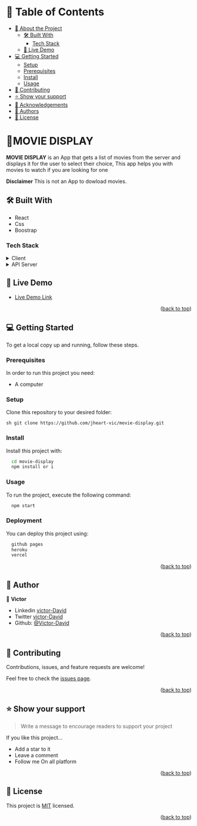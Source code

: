 # 📗 Table of Contents

- [📖 About the Project](#about-project)
  - [🛠 Built With](#built-with)
    - [Tech Stack](#tech-stack)
  - [🚀 Live Demo](#live-demo)
- [💻 Getting Started](#getting-started)
  - [Setup](#setup)
  - [Prerequisites](#prerequisites)
  - [Install](#install)
  - [Usage](#usage)
- [🤝 Contributing](#contributing)
- [⭐️ Show your support](#support)
- [🙏 Acknowledgements](#acknowledgements)
- [👥 Authors](#authors)
- [📝 License](#license)


# 📖MOVIE DISPLAY <a name="about-project"></a>

**MOVIE DISPLAY** is an App that gets a list of movies from the server and displays it for the user to select their choice, This app helps you with movies to watch if you are looking for one

**Disclaimer**
This is not an App  to dowload movies.

## 🛠 Built With <a name="built-with"></a>
- React
- Css
- Boostrap

### Tech Stack <a name="tech-stack"></a>

<details>
  <summary>Client</summary>
  <ul>
    <li><a href="https://reactjs.org/">React.js</a></li>
  </ul>
</details>

<details>
  <summary>API Server</summary>
  <ul>
    <li><a href="https://www.omdbapi.com/?s=man&apikey=4a3b711b">Omdbapi API</a></li>
  </ul>
</details>

## 🚀 Live Demo <a name="live-demo"></a>

- [Live Demo Link](https://yourdeployedapplicationlink.com)

<p align="right">(<a href="#readme-top">back to top</a>)</p>


## 💻 Getting Started <a name="getting-started"></a>


To get a local copy up and running, follow these steps.

### Prerequisites

In order to run this project you need:

- A computer 

### Setup

Clone this repository to your desired folder:

```sh git clone https://github.com/jheart-vic/movie-display.git```

### Install

Install this project with:

```sh
  cd movie-display
  npm install or i
```

### Usage

To run the project, execute the following command:

```sh
  npm start
```

### Deployment

You can deploy this project using:


```sh
  github pages 
  heroku
  vercel
```

<p align="right">(<a href="#readme-top">back to top</a>)</p>


## 👥 Author <a name="authors"></a>

👤 **Victor**

- Linkedin [victor-David](linkedin.com/in/victor-chiemerie-302a97230)
- Twitter [victor-David](https://twitter.com/Vickychicto)
- Github: [@Victor-David](https://github.com/jheart-vic)



<p align="right">(<a href="#readme-top">back to top</a>)</p>


## 🤝 Contributing <a name="contributing"></a>

Contributions, issues, and feature requests are welcome!

Feel free to check the [issues page](../../issues/).

<p align="right">(<a href="#readme-top">back to top</a>)</p>


## ⭐️ Show your support <a name="support"></a>

> Write a message to encourage readers to support your project

If you like this project...
- Add a star to it
- Leave a comment 
- Follow me On all platform

<p align="right">(<a href="#readme-top">back to top</a>)</p>


## 📝 License <a name="license"></a>

This project is [MIT](./MIT) licensed.


<p align="right">(<a href="#readme-top">back to top</a>)</p>
